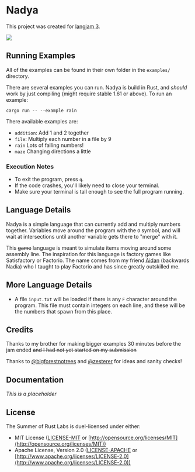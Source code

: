 # Nadya

This project was created for [langjam 3](https://github.com/langjam/langjam).

![](https://cdn.discordapp.com/attachments/444005079410802699/1000858219721281607/ezgif.com-gif-maker1.gif)

## Running Examples

All of the examples can be found in their own folder in the `examples/`
directory.

There are several examples you can run. Nadya is build in Rust, and *should*
work by just compiling (might require stable 1.61 or above). To run an example:

`cargo run -- --example rain`

There available examples are:

- `addition`: Add 1 and 2 together
- `file`: Multiply each number in a file by 9
- `rain` Lots of falling numbers!
- `maze` Changing directions a little

### Execution Notes

- To exit the program, press `q`.
- If the code crashes, you'll likely need to close your terminal.
- Make sure your terminal is tall enough to see the full program running.

## Language Details

Nadya is a simple language that can currently add and multiply numbers together.
Variables move around the program with the `O` symbol, and will wait at
intersections until another variable gets there to "merge" with it.

This ~~game~~ language is meant to simulate items moving around some assembly
line. The inspiration for this language is factory games like Satisfactory or
Factorio. The name comes from my friend
[Aidan](https://github.com/aidancrowther) (backwards Nadia) who I taught to play
Factorio and has since greatly outskilled me.

## More Language Details

- A file `input.txt` will be loaded if there is any `F` character around the
  program. This file must contain integers on each line, and these will be the
  numbers that spawn from this place.

## Credits

Thanks to my brother for making bigger examples 30 minutes before the jam ended
~~and I had not yet started on my submission~~

Thanks to [@bigforestnotrees](https://github.com/bigforestnotrees) and
[@zesterer](https://github.com/zesterer) for ideas and sanity checks!

## Documentation

*This is a placeholder*

## License

The Summer of Rust Labs is duel-licensed under either:

* MIT License ([LICENSE-MIT](LICENSE-MIT) or [http://opensource.org/licenses/MIT](http://opensource.org/licenses/MIT))
* Apache License, Version 2.0 ([LICENSE-APACHE](LICENSE-APACHE) or [http://www.apache.org/licenses/LICENSE-2.0](http://www.apache.org/licenses/LICENSE-2.0))